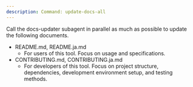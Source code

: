 ```yaml
---
description: Command: update-docs-all
---
```


Call the docs-updater subagent in parallel as much as possible to update the following documents.

- README.md, README.ja.md
  - For users of this tool. Focus on usage and specifications.
- CONTRIBUTING.md, CONTRIBUTING.ja.md
  - For developers of this tool. Focus on project structure, dependencies, development environment setup, and testing methods.
